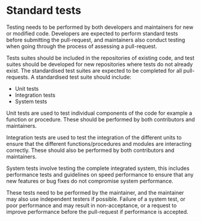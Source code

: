 # Standard tests

Testing needs to be performed by both developers and maintainers for new or modified code. Developers are expected to perform standard tests before submitting the pull-request, and maintainers also conduct testing when going through the process of assessing a pull-request.

Tests suites should be included in the repositories of existing code, and test suites should be developed for new repositories where tests do not already exist. The standardised test suites are expected to be completed for all pull-requests. A standardised test suite should include:

- Unit tests
- Integration tests
- System tests

Unit tests are used to test individual components of the code for example a function or procedure. These should be performed by both contributors and maintainers.

Integration tests are used to test the integration of the different units to ensure that the different functions/procedures and modules are interacting correctly. These should also be performed by both contributors and maintainers.

System tests involve testing the complete integrated system, this includes performance tests and guidelines on speed performance to ensure that any new features or bug fixes do not compromise system performance.

These tests need to be performed by the maintainer, and the maintainer may also use independent testers if possible. Failure of a system test, or poor performance and may result in non-acceptance, or a request to improve performance before the pull-request if performance is accepted.
